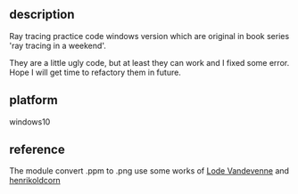 ## description
Ray tracing practice code windows version which are original in book series 'ray tracing in a weekend'.  

They are a little ugly code, but at least they can work and I fixed some error. Hope I will get time to refactory them in future.

## platform
windows10

## reference
The module convert .ppm to .png use some works of [Lode Vandevenne](http://lodev.org/lodepng/) and [henrikoldcorn](https://github.com/henrikoldcorn/ppmtopng)